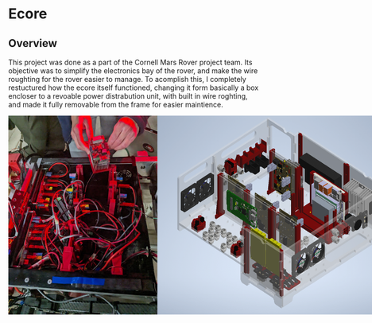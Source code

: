# Ecore #

## Overview ##

This project was done as a part of the Cornell Mars Rover project team. Its objective was to
simplify the electronics bay of the rover, and make the wire roughting for the rover easier 
to manage. To acomplish this, I completely restuctured how the ecore itself functioned, 
changing it form basically a box encloser to a revoable power distrabution unit, with built 
in wire roghting, and made it fully removable from the frame for easier maintience. 

<div style="display: flex; justify-content: space-between;">
  <img src="images/Old_Ecore.jpg" alt="Old Ecore" style="height: 400px; width: auto;">
  <img src="images/NewEcore.png" alt="New Ecore" style="height: 400px; width: auto;">
</div>



